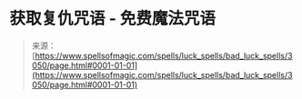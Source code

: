<!--yml

category: 未分类

date: 2024-06-12 18:36:48

-->

# 获取复仇咒语 - 免费魔法咒语

> 来源：[https://www.spellsofmagic.com/spells/luck_spells/bad_luck_spells/3050/page.html#0001-01-01](https://www.spellsofmagic.com/spells/luck_spells/bad_luck_spells/3050/page.html#0001-01-01)
